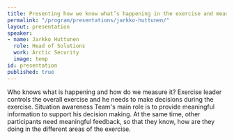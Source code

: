 ```yaml
---
title: Presenting how we know what’s happening in the exercise and measuring
permalink: "/program/presentations/jarkko-huttunen/"
layout: presentation
speaker:
- name: Jarkko Huttunen
  role: Head of Solutions
  work: Arctic Security
  image: temp
id: presentation
published: true
---
```


Who knows what is happening and how do we measure it? Exercise leader controls the overall exercise and he needs to make decisions during the exercise. Situation awareness Team's main role is to provide meaningful information to support his decision making. At the same time, other participants need meaningful feedback, so that they know, how are they doing in the different areas of the exercise.